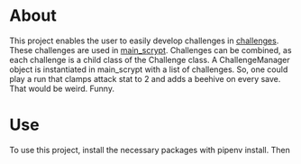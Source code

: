 # About

This project enables the user to easily develop challenges in [challenges](InscryptionSaveManager/src/challenges.py). These challenges are used in [main_scrypt](InscryptionSaveManager/src/main_scrypt.py). Challenges can be combined, as each challenge is a child class of the Challenge class. A ChallengeManager object is instantiated in main_scrypt with a list of challenges. So, one could play a run that clamps attack stat to 2 and adds a beehive on every save. That would be weird. Funny.

# Use

To use this project, install the necessary packages with pipenv install. Then 